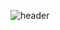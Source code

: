![header](https://capsule-render.vercel.app/api?type=waving&color=timeGradient&height=300&section=header&text=Hello%20World&fontSize=90&animation=fadeIn&fontAlignY=38&desc=welcome%20LFOX's%20github&descAlignY=51&descAlign=70)

<!--
**Lmineck/Lmineck** is a ✨ _special_ ✨ repository because its `README.md` (this file) appears on your GitHub profile.

Here are some ideas to get you started:

- 🔭 I’m currently working on ...
- 🌱 I’m currently learning ...
- 👯 I’m looking to collaborate on ...
- 🤔 I’m looking for help with ...
- 💬 Ask me about ...
- 📫 How to reach me: ...
- 😄 Pronouns: ...
- ⚡ Fun fact: ...
-->
